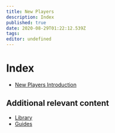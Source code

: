```yaml
---
title: New Players
description: Index
published: true
date: 2020-08-29T01:22:12.539Z
tags: 
editor: undefined
---
```


# Index

- [New Players Introduction](/new-players/introduction)

## Additional relevant content

- [Library](/library)
- [Guides](/guides)
